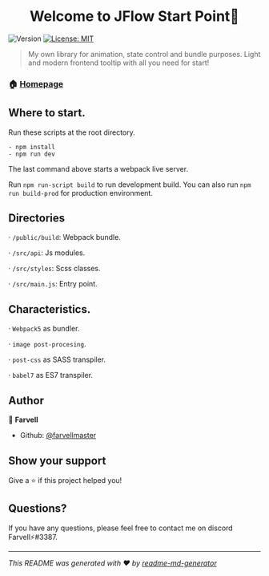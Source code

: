 <h1 align="center">Welcome to JFlow Start Point👋</h1>
<p>
  <img alt="Version" src="https://img.shields.io/badge/version-1.0.0-blue.svg?cacheSeconds=2592000" />
  <a href="#" target="_blank">
    <img alt="License: MIT" src="https://img.shields.io/badge/License-MIT-yellow.svg" />
  </a>
</p>

> My own library for animation, state control and bundle purposes. Light and modern frontend tooltip with all you need for start!

### 🏠 [Homepage](https://github.com/farvellmaster/chat-nest)


## Where to start.

Run these scripts at the root directory.

    - npm install
    - npm run dev

The last command above starts a webpack live server.

Run `npm run-script build` to run development build. You can also run `npm run build-prod` for production environment.

## Directories

· `/public/build`: Webpack bundle.

· `/src/api`: Js modules.

· `/src/styles`: Scss classes.

· `/src/main.js`: Entry point.

## Characteristics.

· `Webpack5` as bundler.

· `image post-procesing`.

· `post-css` as SASS transpiler.

· `babel7` as ES7 transpiler.

## Author

👤 **Farvell**

* Github: [@farvellmaster](https://github.com/farvellmaster)

## Show your support

Give a ⭐️ if this project helped you!

## Questions?

If you have any questions, please feel free to contact me on discord Farvell⚡#3387.

***
_This README was generated with ❤️ by [readme-md-generator](https://github.com/kefranabg/readme-md-generator)_
